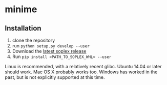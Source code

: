 # minime

## Installation
1. clone the repository
2. run ```python setup.py develop --user```
3. Download the [latest soplex release](https://github.com/SBRG/soplex_cython/releases)
4. Run ```pip install <PATH_TO_SOPLEX_WHL> --user```

Linux is recommended, with a relatively recent glibc. Ubuntu 14.04 or later
should work. Mac OS X probably works too. Windows has worked in the past, but
is not explicitly supported at this time.
